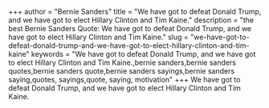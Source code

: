 +++
author = "Bernie Sanders"
title = "We have got to defeat Donald Trump, and we have got to elect Hillary Clinton and Tim Kaine."
description = "the best Bernie Sanders Quote: We have got to defeat Donald Trump, and we have got to elect Hillary Clinton and Tim Kaine."
slug = "we-have-got-to-defeat-donald-trump-and-we-have-got-to-elect-hillary-clinton-and-tim-kaine"
keywords = "We have got to defeat Donald Trump, and we have got to elect Hillary Clinton and Tim Kaine.,bernie sanders,bernie sanders quotes,bernie sanders quote,bernie sanders sayings,bernie sanders saying,quotes, sayings,quote, saying, motivation"
+++
We have got to defeat Donald Trump, and we have got to elect Hillary Clinton and Tim Kaine.
